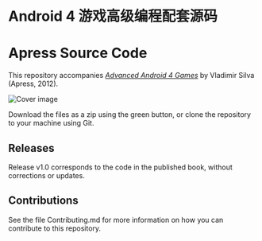 # Android 4 游戏高级编程配套源码
# Apress Source Code

This repository accompanies [*Advanced Android 4 Games*](http://www.apress.com/9781430240594) by Vladimir Silva (Apress, 2012).

![Cover image](9781430240594.jpg)

Download the files as a zip using the green button, or clone the repository to your machine using Git.

## Releases

Release v1.0 corresponds to the code in the published book, without corrections or updates.

## Contributions

See the file Contributing.md for more information on how you can contribute to this repository.
